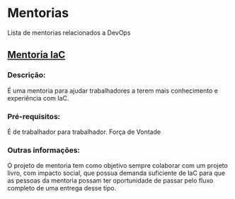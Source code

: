 # Mentorias

Lista de mentorias relacionados a DevOps

## [Mentoria IaC](https://gomex.me/mentoriaiac)

### Descrição:
É uma mentoria para ajudar trabalhadores a terem mais conhecimento e experiência com IaC.

### Pré-requisitos:
É de trabalhador para trabalhador. 
Força de Vontade


### Outras informações:
O projeto de mentoria tem como objetivo sempre colaborar com um projeto livro, com impacto social, que possua demanda suficiente de IaC para que as pessoas da mentoria possam ter oportunidade de passar pelo fluxo completo de uma entrega desse tipo.

